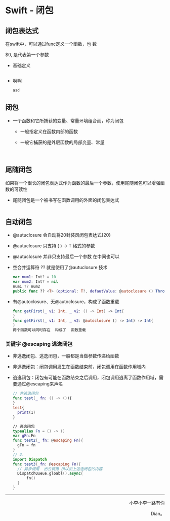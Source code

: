 # Swift - 闭包



## 闭包表达式

在swift中，可以通过func定义一个函数，也
数

$0,  是代表第一个参数

- 基础定义

  ```swift
  
  ```

- 啊啊

  ```swift
  asd
  ```

  

## 闭包

- 一个函数和它所捕获的变量、常量环境组合而，称为闭包

  - 一般指定义在函数内部的函数

  - 一般它捕获的是外层函数的局部变量、常量


​	

## 尾随闭包

如果将一个很长的闭包表达式作为函数的最后一个参数，使用尾随闭包可以增强函数的可读性

- 尾随闭包是一个被书写在函数调用的外面的闭包表达式

  ```swift
  
  ```








## 自动闭包

- @autuclosure 会自动将20封装风闭包表达式{20}

- @autuclosure 只支持 ( ) -> T 格式的参数

- @autuclosure 并非只支持最后一个参数  在中间也可以

- 空合并运算符 ?? 就是使用了@autuclosure 技术

  ```swift
  var num1: Int? = 10
  var num2: Int? = nil
  num1 ?? num2
  public func ?? <T> (optional: T?, defautValue: @autoclosure () Throws -> T?) -> T?
  ```

- 有@autoclosure、无@autoclosure，构成了函数重载

  ```swift
  func getFirst(_ v1: Int, _ v2: () -> Int) -> Int{
  }
  func getFirst(_ v1: Int, _ v2: @autoclosure () -> Int) -> Int{
  }
  两个函数可以同时存在  构成了  函数重载	 
  
  ```

  

### 关键字 @escaping 逃逸闭包

- 非逃逸闭包、逃逸闭包，一般都是当做参数传递给函数

- 非逃逸闭包：闭包调用发生在函数结束前，闭包调用在函数作用域内

- 逃逸闭包：闭包有可能在函数结束之后调用，闭包调用逃离了函数作用域，需要通过@escaping来声名

  ```swift
  // 非逃逸闭包
  func test(_ fn: () -> ()){
  }
  test{
    print(1)
  }
  
  // 逃逸闭包
  typealias Fn = () -> ()
  var gFn:Fn
  func test2(_ fn: @escaping Fn){
    gFn = fn  
  }
  // 2. 
  import Dispatch
  func test3(_fn: @escaping Fn){
    // 异步调用  出去调用 所以加上逃逸闭包的内容
    DispatchQueue.gloabl().async{
    	fn()  
    }
  }
  
  
  ```

  























------

<p align="right" color="orange">	小李小李一路有你</p><p align="right" color="orange">	Dian。</p>	
​		 																																											